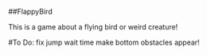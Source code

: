 ##FlappyBird

This is a game about a flying bird or weird creature!

#To Do:
fix jump wait time
make bottom obstacles appear!
